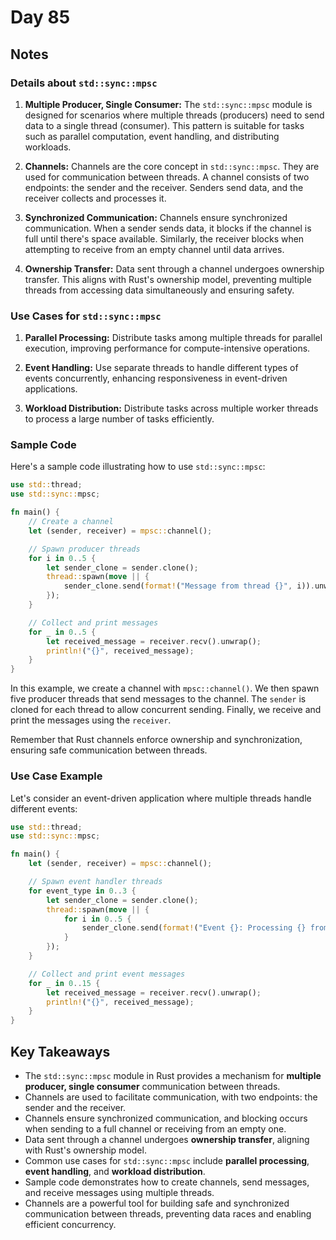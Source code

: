# Day 85

## Notes

### Details about `std::sync::mpsc`

1. **Multiple Producer, Single Consumer:**
   The `std::sync::mpsc` module is designed for scenarios where multiple threads (producers) need to send data to a single thread (consumer). This pattern is suitable for tasks such as parallel computation, event handling, and distributing workloads.

2. **Channels:**
   Channels are the core concept in `std::sync::mpsc`. They are used for communication between threads. A channel consists of two endpoints: the sender and the receiver. Senders send data, and the receiver collects and processes it.

3. **Synchronized Communication:**
   Channels ensure synchronized communication. When a sender sends data, it blocks if the channel is full until there's space available. Similarly, the receiver blocks when attempting to receive from an empty channel until data arrives.

4. **Ownership Transfer:**
   Data sent through a channel undergoes ownership transfer. This aligns with Rust's ownership model, preventing multiple threads from accessing data simultaneously and ensuring safety.

### Use Cases for `std::sync::mpsc`

1. **Parallel Processing:** Distribute tasks among multiple threads for parallel execution, improving performance for compute-intensive operations.

2. **Event Handling:** Use separate threads to handle different types of events concurrently, enhancing responsiveness in event-driven applications.

3. **Workload Distribution:** Distribute tasks across multiple worker threads to process a large number of tasks efficiently.

### Sample Code

Here's a sample code illustrating how to use `std::sync::mpsc`:

```rust
use std::thread;
use std::sync::mpsc;

fn main() {
    // Create a channel
    let (sender, receiver) = mpsc::channel();

    // Spawn producer threads
    for i in 0..5 {
        let sender_clone = sender.clone();
        thread::spawn(move || {
            sender_clone.send(format!("Message from thread {}", i)).unwrap();
        });
    }

    // Collect and print messages
    for _ in 0..5 {
        let received_message = receiver.recv().unwrap();
        println!("{}", received_message);
    }
}
```

In this example, we create a channel with `mpsc::channel()`. We then spawn five producer threads that send messages to the channel. The `sender` is cloned for each thread to allow concurrent sending. Finally, we receive and print the messages using the `receiver`.

Remember that Rust channels enforce ownership and synchronization, ensuring safe communication between threads.

### Use Case Example

Let's consider an event-driven application where multiple threads handle different events:

```rust
use std::thread;
use std::sync::mpsc;

fn main() {
    let (sender, receiver) = mpsc::channel();

    // Spawn event handler threads
    for event_type in 0..3 {
        let sender_clone = sender.clone();
        thread::spawn(move || {
            for i in 0..5 {
                sender_clone.send(format!("Event {}: Processing {} from thread {}", event_type, i, event_type)).unwrap();
            }
        });
    }

    // Collect and print event messages
    for _ in 0..15 {
        let received_message = receiver.recv().unwrap();
        println!("{}", received_message);
    }
}
```

## Key Takeaways

- The `std::sync::mpsc` module in Rust provides a mechanism for **multiple producer, single consumer** communication between threads.
- Channels are used to facilitate communication, with two endpoints: the sender and the receiver.
- Channels ensure synchronized communication, and blocking occurs when sending to a full channel or receiving from an empty one.
- Data sent through a channel undergoes **ownership transfer**, aligning with Rust's ownership model.
- Common use cases for `std::sync::mpsc` include **parallel processing**, **event handling**, and **workload distribution**.
- Sample code demonstrates how to create channels, send messages, and receive messages using multiple threads.
- Channels are a powerful tool for building safe and synchronized communication between threads, preventing data races and enabling efficient concurrency.